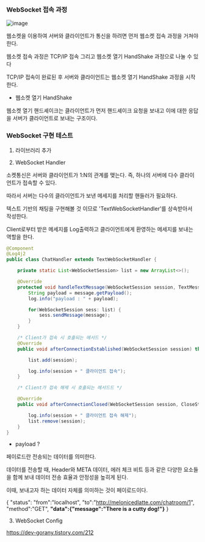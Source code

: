 ### WebSocket 접속 과정

![image](https://user-images.githubusercontent.com/78454649/141267135-c1711a7c-f89c-45df-9f3a-38153322bd8b.png)

웹소켓을 이용하여 서버와 클라이언트가 통신을 하려면 먼저 웹소켓 접속 과정을 거쳐야 한다. 

웹소켓 접속 과정은 TCP/IP 접속 그리고 웹소켓 열기 HandShake 과정으로 나눌 수 있다

 TCP/IP 접속이 완료된 후 서버와 클라이언트는 웹소켓 열기 HandShake 과정을 시작한다.
 
 - 웹소켓 열기 HandShake

웹소켓 열기 핸드셰이크는 클라이언트가 먼저 핸드셰이크 요청을 보내고 이에 대한 응답을 서버가 클라이언트로 보내는 구조이다.

### WebSocket 구현 테스트

1. 라이브러리 추가

2. WebSocket Handler

소켓통신은 서버와 클라이언트가 1:N의 관계를 맺는다. 즉, 하나의 서버에 다수 클라이언트가 접속할 수 있다. 

따라서 서버는 다수의 클라이언트가 보낸 메세지를 처리할 핸들러가 필요하다. 

텍스트 기반의 채팅을 구현해볼 것 이므로 'TextWebSocketHandler'를 상속받아서 작성한다. 

Client로부터 받은 메세지를 Log출력하고 클라이언트에게 환영하는 메세지를 보내는 역할을 한다.

```java
@Component
@Log4j2
public class ChatHandler extends TextWebSocketHandler {

    private static List<WebSocketSession> list = new ArrayList<>();

    @Override
    protected void handleTextMessage(WebSocketSession session, TextMessage message) throws Exception {
        String payload = message.getPayload();
        log.info("payload : " + payload);

        for(WebSocketSession sess: list) {
            sess.sendMessage(message);
        }
    }

    /* Client가 접속 시 호출되는 메서드 */
    @Override
    public void afterConnectionEstablished(WebSocketSession session) throws Exception {

        list.add(session);

        log.info(session + " 클라이언트 접속");
    }

    /* Client가 접속 해제 시 호출되는 메서드드 */

    @Override
    public void afterConnectionClosed(WebSocketSession session, CloseStatus status) throws Exception {

        log.info(session + " 클라이언트 접속 해제");
        list.remove(session);
    }
}
```
* payload ?

페이로드란 전송되는 데이터를 의미한다.

데이터를 전송할 때, Header와 META 데이터, 에러 체크 비트 등과 같은 다양한 요소들을 함께 보내 데이터 전송 효율과 안정성을 높히게 된다. 

이때, 보내고자 하는 데이터 자체를 의미하는 것이 페이로드이다.

{
"status":
"from":"localhost",
"to":"http://melonicedlatte.com/chatroom/1",
"method":"GET",
**"data":{"message":"There is a cutty dog!"}**
}

3. WebSocket Config


https://dev-gorany.tistory.com/212

